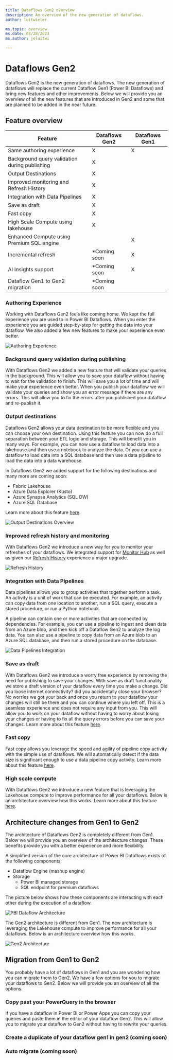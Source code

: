 ```yaml
---
title: Dataflows Gen2 overview
description: An overview of the new generation of dataflows.
author: luitwieler

ms.topic: overview
ms.date: 03/28/2023
ms.author: jeluitwi

---
```


# Dataflows Gen2

Dataflows Gen2 is the new generation of dataflows. The new generation of dataflows will replace the current Dataflow Gen1 (Power BI Dataflows) and bring new features and other improvements. Below we will provide you an overview of all the new features that are introduced in Gen2 and some that are planned to be added in the near future.

## Feature overview

| Feature |   Dataflows Gen2 |  Dataflows Gen1 |
|--------|---|---|
| Same authoring experience | X | X |
| Background query validation during publishing | X |  |
| Output Destinations  | X  |   |
| Improved monitoring and Refresh History       |  X |   |
| Integration with Data Pipelines     | X  |   |
| Save as draft       | X  |   |
| Fast copy       | X  |   |
| High Scale Compute using lakehouse     |  X |   |
| Enhanced Compute using Premium SQL engine |  |  X|
| Incremental refresh       | *Coming soon  | X  |
| AI Insights support | *Coming soon | X |
| Dataflow Gen1 to Gen2 migration | *Coming soon |  |

### Authoring Experience

Working with Dataflows Gen2 feels like coming home. We kept the full experience you are used to in Power BI Dataflows. When you enter the experience you are guided step-by-step for getting the data into your dataflow. We also added a few new features to make your experience even better.

![Authoring Experience](./media/dataflowsgen2-overview/authoring-experience.png)

### Background query validation during publishing

With Dataflows Gen2 we added a new feature that will validate your queries in the background. This will allow you to save your dataflow without having to wait for the validation to finish. This will save you a lot of time and will make your experience even better. When you publish your dataflow we will validate your queries and show you an error message if there are any errors. This will allow you to fix the errors after you published your dataflow and re-publish it.

### Output destinations

Dataflows Gen2 allows your data destination to be more flexible and you can choose your own destination. Using this feature you can now do a full separation between your ETL logic and storage. This will benefit you in many ways. For example, you can now use a dataflow to load data into a lakehouse and then use a notebook to analyze the data. Or you can use a dataflow to load data into a SQL database and then use a data pipeline to load the data into a data warehouse.

In Dataflows Gen2 we added support for the following destinations and many more are coming soon:

- Fabric Lakehouse
- Azure Data Explorer (Kusto)
- Azure Synapse Analytics (SQL DW)
- Azure SQL Database

Learn more about this feature [here](./docsforoutputdestination).

![Output Destinations Overview](./media/dataflowsgen2-overview/outputdestinations-overview.png)

### Improved refresh history and monitoring

With Dataflows Gen2 we introduce a new way for you to monitor your refreshes of your dataflows. We integrated support for [Monitor Hub](/monitorhuburl) as well as given our [Refresh History](./dataflows-refresh-history.md) experience a major upgrade.

![Refresh History](./media/dataflowsgen2-monitoring/refresh-details.png)

### Integration with Data Pipelines

Data pipelines allows you to group activities that together perform a task. An activity is a unit of work that can be executed. For example, an activity can copy data from one location to another, run a SQL query, execute a stored procedure, or run a Python notebook.

A pipeline can contain one or more activities that are connected by dependencies. For example, you can use a pipeline to ingest and clean data from an Azure blob, and then kick off a Dataflow Gen2 to analyze the log data. You can also use a pipeline to copy data from an Azure blob to an Azure SQL database, and then run a stored procedure on the database.

![Data Pipelines Integration](./media/dataflowsgen2-overview/datapipelines-integration.png)

### Save as draft

With Dataflows Gen2 we introduce a worry free experience by removing the need for publishing to save your changes. With save as draft functionality we store a draft version of your dataflow every time you make a change. Did you loose internet connectivity? did you accidentally close your browser? No worries we got your back and once you return to your dataflow your changes will still be there and you can continue where you left off. This is a seamless experience and does not require any input from you. This will allow you to work on your dataflow without having to worry about losing your changes or having to fix all the query errors before you can save your changes. Learn more about this feature [here](./dataflowsgen2-savedraft.md).

### Fast copy

Fast copy allows you leverage the speed and agility of pipeline copy activity with the simple use of dataflows. We will automatically detect if the data size is significant enough to use a data pipeline copy activity. Learn more about this feature [here](./dataflowsgen2-fastcopy.md).

### High scale compute

With Dataflows Gen2 we introduce a new feature that is leveraging the Lakehouse compute to improve performance for all your dataflows. Below is an architecture overview how this works. Learn more about this feature [here](./TOBEUPDATED).

## Architecture changes from Gen1 to Gen2

The architecture of Dataflows Gen2 is completely different from Gen1. Below we will provide you an overview of the architecture changes. These benefits provide you with a better experience and more flexibility.

A simplified version of the core architecture of Power BI Dataflows exists of the following components:

- Dataflow Engine (mashup engine)
- Storage
  - Power BI managed storage
  - SQL endpoint for premium dataflows

The picture below shows how these components are interacting with each other during the execution of a dataflow.

![PBI Dataflow Architecture](./media/dataflowsgen2-overview/architecture-gen1.png)

The Gen2 architecture is different from Gen1. The new architecture is leveraging the Lakehouse compute to improve performance for all your dataflows. Below is an architecture overview how this works.

![Gen2 Architecture](./media/dataflowsgen2-overview/architecture-gen2.png)

## Migration from Gen1 to Gen2

You probably have a lot of dataflows in Gen1 and you are wondering how you can migrate them to Gen2. We have a few options for you to migrate your dataflows to Gen2. Below we will provide you an overview of all the options.

### Copy past your PowerQuery in the browser

If you have a dataflow in Power BI or Power Apps you can copy your queries and paste them in the editor of your dataflow Gen2. This will allow you to migrate your dataflow to Gen2 without having to rewrite your queries.

### Create a duplicate of your dataflow gen1 in gen2 (coming soon)

### Auto migrate (coming soon)
